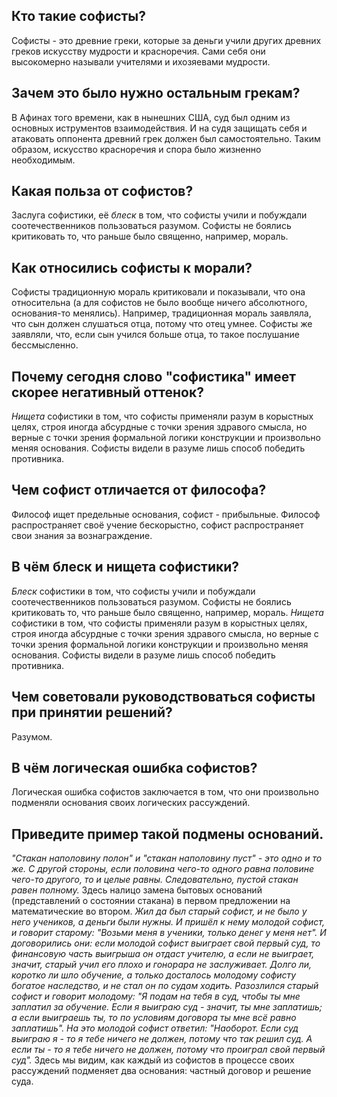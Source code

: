 ## Кто такие софисты?
Софисты - это древние греки, которые за деньги учили других древних греков искусству мудрости и красноречия. Сами себя они высокомерно называли учителями и ихозяевами мудрости.

## Зачем это было нужно остальным грекам?
В Афинах того времени, как в нынешних США, суд был одним из основных иструментов взаимодействия. И на судя защищать себя и атаковать оппонента древний грек должен был самостоятельно. Таким образом, искусство красноречия и спора было жизненно необходимым.

## Какая польза от софистов?
Заслуга софистики, её _блеск_ в том, что софисты учили и побуждали соотечественников пользоваться разумом. Софисты не боялись критиковать то, что раньше было священно, например, мораль.

## Как относились софисты к морали?
Софисты традиционную мораль критиковали и показывали, что она относительна (а для софистов не было вообще ничего абсолютного, основания-то менялись). Например, традиционная мораль заявляла, что сын должен слушаться отца, потому что отец умнее. Софисты же заявляли, что, если сын учился больше отца, то такое послушание бессмысленно.

## Почему сегодня слово "софистика" имеет скорее негативный оттенок?
_Нищета_ софистики в том, что софисты применяли разум в корыстных целях, строя иногда абсурдные с точки зрения здравого смысла, но верные с точки зрения формальной логики конструкции и произвольно меняя основания. Софисты видели в разуме лишь способ победить противника.

## Чем софист отличается от философа?
Философ ищет предельные основания, софист - прибыльные. Философ распространяет своё учение бескорыстно, софист распространяет свои знания за вознаграждение.

## В чём блеск и нищета софистики?
_Блеск_ софистики в том, что софисты учили и побуждали соотечественников пользоваться разумом. Софисты не боялись критиковать то, что раньше было священно, например, мораль. _Нищета_ софистики в том, что софисты применяли разум в корыстных целях, строя иногда абсурдные с точки зрения здравого смысла, но верные с точки зрения формальной логики конструкции и произвольно меняя основания. Софисты видели в разуме лишь способ победить противника.

## Чем советовали руководствоваться софисты при принятии решений?
Разумом.

## В чём логическая ошибка софистов?
Логическая ошибка софистов заключается в том, что они произвольно подменяли основания своих логических рассуждений.

## Приведите пример такой подмены оснований.
_"Стакан наполовину полон" и "стакан наполовину пуст" - это одно и то же. С другой стороны, если половина чего-то одного равна половине чего-то другого, то и целые равны. Следовательно, пустой стакан равен полному._
Здесь налицо замена бытовых оснований (представлений о состоянии стакана) в первом предложении на математические во втором.
_Жил да был старый софист, и не было у него учеников, а деньги были нужны. И пришёл к нему молодой софист, и говорит старому: "Возьми меня в ученики, только денег у меня нет". И договорились они: если молодой софист выиграет свой первый суд, то финансовую часть выигрыша он отдаст учителю, а если не выиграет, значит, старый учил его плохо и гонорара не заслуживает. Долго ли, коротко ли шло обучение, а только досталось молодому софисту богатое наследство, и не стал он по судам ходить. Разозлился старый софист и говорит молодому: "Я подам на тебя в суд, чтобы ты мне заплатил за обучение. Если я выиграю суд - значит, ты мне заплатишь; а если выиграешь ты, то по условиям договора ты мне всё равно заплатишь". На это молодой софист ответил: "Наоборот. Если суд выиграю я - то я тебе ничего не должен, потому что так решил суд. А если ты - то я тебе ничего не должен, потому что проиграл свой первый суд"._
Здесь мы видим, как каждый из софистов в процессе своих рассуждений подменяет два основания: частный договор и решение суда.




